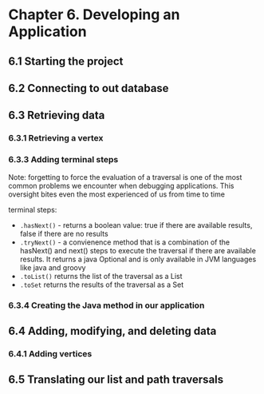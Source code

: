 # Chapter 6. Developing an Application

## 6.1 Starting the project

## 6.2 Connecting to out database

## 6.3 Retrieving data

### 6.3.1 Retrieving a vertex

### 6.3.3 Adding terminal steps

Note: forgetting to force the evaluation of a traversal is one of the most common problems we encounter when debugging applications. This oversight bites even the most experienced of us from time to time

terminal steps:

- `.hasNext()` - returns a boolean value: true if there are available results, false if there are no results
- `.tryNext()` - a convienence method that is a combination of the hasNext() and next() steps to execute the traversal if there are available results. It returns a java Optional and is only available in JVM languages like java and groovy
- `.toList()` returns the list of the traversal as a List
- `.toSet` returns the results of the traversal as a Set

### 6.3.4 Creating the Java method in our application

## 6.4 Adding, modifying, and deleting data

### 6.4.1 Adding vertices

## 6.5 Translating our list and path traversals
